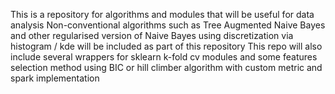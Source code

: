 This is a repository for algorithms and modules that will be useful for data analysis
Non-conventional algorithms such as Tree Augmented Naive Bayes and other regularised version of Naive Bayes using discretization via histogram / kde will be included as part of this repository
This repo will also include several wrappers for sklearn k-fold cv modules and some features selection method using BIC or hill climber algorithm with custom metric and spark implementation
